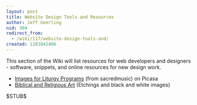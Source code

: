 ```yaml
---
layout: post
title: Website Design Tools and Resources
author: Jeff Geerling
nid: 304
redirect_from:
  - /wiki/117/website-design-tools-and/
created: 1281042406
---
```

<p>This section of the Wiki will list resources for web developers and designers - software, snippets, and online resources for new design work.</p>
<ul>
<li><a href="http://picasaweb.google.com/sacredmusic/ImagesForLiturgyPrograms#">Images for Liturgy Programs</a> (from sacredmusic) on Picasa</li>
<li><a href="http://www.kenrick.edu/etchings/index.html">Biblical and Religious Art</a> (Etchings and black and white images)</li>
</ul>
<p>$STUB$</p>
